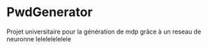 # PwdGenerator
Projet universitaire pour la génération de mdp grâce à un reseau de neuronne
lelelelelelele
